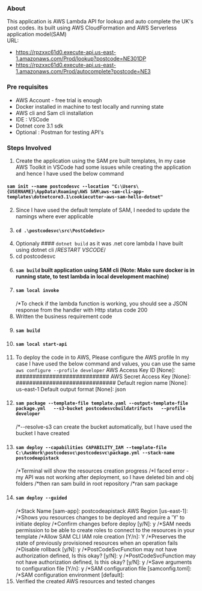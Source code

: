 ### About
This application is AWS Lambda API for lookup and auto complete the UK's post codes. its built using AWS CloudFormation and AWS Serverless application model(SAM)  
URL: 
* https://rpzxxc61d0.execute-api.us-east-1.amazonaws.com/Prod/lookup?postcode=NE301DP
* https://rpzxxc61d0.execute-api.us-east-1.amazonaws.com/Prod/autocomplete?postcode=NE3

### Pre requisites  
* AWS Account - free trial is enough
* Docker installed in machine to test locally and running state 
* AWS cli and Sam cli installation
* IDE : VSCode 
* Dotnet core 3.1 sdk 
* Optional : Postman for testing API's

### Steps Involved
1) Create the application using the SAM pre built templates, In my case AWS Toolkit in VSCode had some issues while creating the application and hence I have used the below command 
#### `sam init --name postcodesvc --location "C:\Users\{USERNAME}\AppData\Roaming\AWS SAM\aws-sam-cli-app-templates\dotnetcore3.1\cookiecutter-aws-sam-hello-dotnet"`
2) Since I have used the default template of SAM, I needed to update the namings where ever applicable 
3) #### `cd .\postcodesvc\src\PostCodeSvc>` 
4) Optionaly #### `dotnet build` as it was .net core lambda I have built using dotnet cli
    /*RESTART VSCODE*/
5) cd postcodesvc
6) #### `sam build` built application using SAM cli (Note: Make sure docker is in running state, to test lambda in local development machine)
7) #### `sam local invoke` 
    /*To check if the lambda function is working, you should see a JSON response from the handler with Http status code 200 
8) Written the business requirement code 
9) #### `sam build`
10) #### `sam local start-api`
11) To deploy the code in to AWS, Please configure the AWS profile 
        In my case I have used the below command and values, you can use the same 
        `aws configure --profile developer`
        AWS Access Key ID [None]: ############################
        AWS Secret Access Key [None]: ##############################
        Default region name [None]: us-east-1
        Default output format [None]: json
12) #### `sam package --template-file template.yaml --output-template-file package.yml   --s3-bucket postcodesvcbuildatrifacts   --profile developer`
    /*--resolve-s3 can create the bucket automatically, but I have used the bucket I have created 
13) #### `sam deploy --capabilities CAPABILITY_IAM --template-file C:\AwsWork\postcodesvc\postcodesvc\package.yml --stack-name postcodeapistack`
    /*Terminal will show the resources creation progress 
    /*I faced error - my API was not working after deployment, so I have deleted bin and obj folders
    /*then ran sam build in root repository 
    /*ran sam package
14) #### `sam deploy --guided`
    /*Stack Name [sam-app]: postcodeapistack
        AWS Region [us-east-1]: 
        /*Shows you resources changes to be deployed and require a 'Y' to initiate deploy
        /*Confirm changes before deploy [y/N]: y
        /*SAM needs permission to be able to create roles to connect to the resources in your template
        /*Allow SAM CLI IAM role creation [Y/n]: Y
        /*Preserves the state of previously provisioned resources when an operation fails
        /*Disable rollback [y/N]: y
        /*PostCodeSvcFunction may not have authorization defined, Is this okay? [y/N]: y
        /*PostCodeSvcFunction may not have authorization defined, Is this okay? [y/N]: y
        /*Save arguments to configuration file [Y/n]: y
        /*SAM configuration file [samconfig.toml]: 
        /*SAM configuration environment [default]: 
   15) Verified the created AWS resources and tested changes
